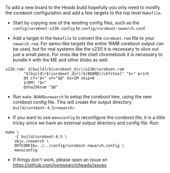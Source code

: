 To add a new board to the Heads build hopefully you only need to modify
the coreboot configuration and add a few targets to the top level
`Makefile`.

* Start by copying one of the existing config files, such as the
`config/coreboot-x230.config` to `config/coreboot-newarch.conf`.

* Add a target in the `Makefile` to convert the `coreboot.rom`
file to your `newarch.rom`.  For qemu-like targets the entire
16MB coreboot output can be used, but for real systems like the
x230 it is necessary to slice out just a small piece.  For ones
like the chell chromebook it is necessary to bundle it with the ME
and other blobs as well.

```
x230.rom: $(build)/$(coreboot_dir)/x230/coreboot.rom
        "$(build)/$(coreboot_dir)/$(BOARD)/cbfstool" "$<" print
        dd if="$<" of="$@" bs=1M skip=8
        $(RM) "$<"
        @sha256sum "$@"
```

* Run `make BOARD=newarch` to setup the coreboot tree, using the new
coreboot config file.  This will create the output directory
`build/coreboot-4.5/newarch/`.

* If you want to use `menuconfig` to reconfigure the coreboot file,
it is a little tricky since we have an external output directory and
config file.  Run:

```
make \
	-C build/coreboot-4.5 \
	obj=./newarch \
	DOTCONFIG=../../config/coreboot-newarch.config \
	menuconfig
```

* If things don't work, please open an issue on https://github.com/osresearch/heads/issues
